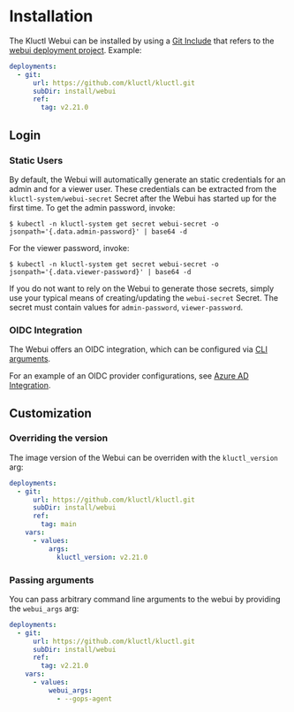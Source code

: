 <!-- This comment is uncommented when auto-synced to www-kluctl.io

---
title: Installation
linkTitle: Installation
description: Installing the Kluctl Webui
weight: 10
---
-->

# Installation

The Kluctl Webui can be installed by using a [Git Include](../kluctl/deployments/deployment-yml.md#git-includes) that refers
to the [webui deployment project](https://github.com/kluctl/kluctl/tree/main/install/webui). Example:

```yaml
deployments:
  - git:
      url: https://github.com/kluctl/kluctl.git
      subDir: install/webui
      ref:
        tag: v2.21.0
```

## Login

### Static Users

By default, the Webui will automatically generate an static credentials for an admin and for a viewer user. These
credentials can be extracted from the `kluctl-system/webui-secret` Secret after the Webui has started up for the first
time. To get the admin password, invoke:

```shell
$ kubectl -n kluctl-system get secret webui-secret -o jsonpath='{.data.admin-password}' | base64 -d
```

For the viewer password, invoke:

```shell
$ kubectl -n kluctl-system get secret webui-secret -o jsonpath='{.data.viewer-password}' | base64 -d
```

If you do not want to rely on the Webui to generate those secrets, simply use your typical means of creating/updating
the `webui-secret` Secret. The secret must contain values for `admin-password`, `viewer-password`.

### OIDC Integration

The Webui offers an OIDC integration, which can be configured via [CLI arguments](#passing-arguments).

For an example of an OIDC provider configurations, see [Azure AD Integration](./oidc-azure-ad.md).

## Customization

### Overriding the version

The image version of the Webui can be overriden with the `kluctl_version` arg:

```yaml
deployments:
  - git:
      url: https://github.com/kluctl/kluctl.git
      subDir: install/webui
      ref:
        tag: main
    vars:
      - values:
          args:
            kluctl_version: v2.21.0
```

### Passing arguments

You can pass arbitrary command line arguments to the webui by providing the `webui_args` arg:

```yaml
deployments:
  - git:
      url: https://github.com/kluctl/kluctl.git
      subDir: install/webui
      ref:
        tag: v2.21.0
    vars:
      - values:
          webui_args:
            - --gops-agent
```
